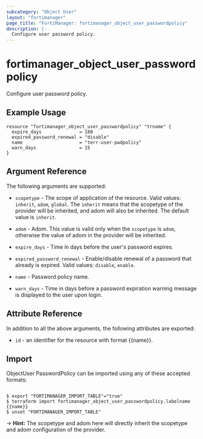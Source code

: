 ```yaml
---
subcategory: "Object User"
layout: "fortimanager"
page_title: "FortiManager: fortimanager_object_user_passwordpolicy"
description: |-
  Configure user password policy.
---
```


# fortimanager_object_user_passwordpolicy
Configure user password policy.

## Example Usage

```hcl
resource "fortimanager_object_user_passwordpolicy" "trname" {
  expire_days              = 180
  expired_password_renewal = "disable"
  name                     = "terr-user-pwdpolicy"
  warn_days                = 15
}
```

## Argument Reference


The following arguments are supported:

* `scopetype` - The scope of application of the resource. Valid values: `inherit`, `adom`, `global`. The `inherit` means that the scopetype of the provider will be inherited, and adom will also be inherited. The default value is `inherit`.
* `adom` - Adom. This value is valid only when the `scopetype` is `adom`, otherwise the value of adom in the provider will be inherited.

* `expire_days` - Time in days before the user's password expires.
* `expired_password_renewal` - Enable/disable renewal of a password that already is expired. Valid values: `disable`, `enable`.

* `name` - Password policy name.
* `warn_days` - Time in days before a password expiration warning message is displayed to the user upon login.


## Attribute Reference

In addition to all the above arguments, the following attributes are exported:
* `id` - an identifier for the resource with format {{name}}.

## Import

ObjectUser PasswordPolicy can be imported using any of these accepted formats:
```

$ export "FORTIMANAGER_IMPORT_TABLE"="true"
$ terraform import fortimanager_object_user_passwordpolicy.labelname {{name}}
$ unset "FORTIMANAGER_IMPORT_TABLE"
```
-> **Hint:** The scopetype and adom here will directly inherit the scopetype and adom configuration of the provider.
